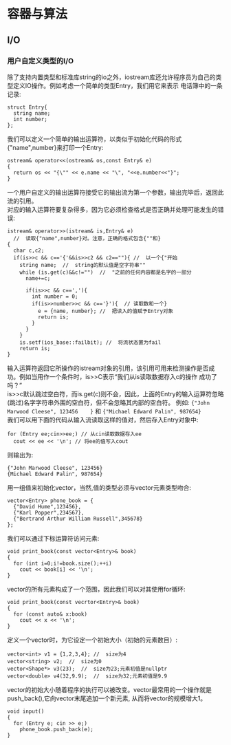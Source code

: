 # 容器与算法
## I/O
### 用户自定义类型的I/O
除了支持内置类型和标准库string的io之外，iostream库还允许程序员为自己的类型定义IO操作。例如考虑一个简单的类型Entry，我们用它来表示
电话簿中的一条记录:
```
struct Entry{
  string name;
  int number;
};
```

我们可以定义一个简单的输出运算符，以类似于初始化代码的形式{"name",number}来打印一个Entry:
```
ostream& operator<<(ostream& os,const Entry& e)
{
  return os << "{\"" << e.name << "\", "<<e.number<<"}";
}
```

一个用户自定义的输出运算符接受它的输出流为第一个参数，输出完毕后，返回此流的引用。  
对应的输入运算符要复杂得多，因为它必须检查格式是否正确并处理可能发生的错误:
```
istream& operator>>(istream& is,Entry& e)
  //  读取{"name",number}对。注意，正确的格式包含{""和}
{
  char c,c2;
  if(is>>c && c=='{'&&is>>c2 && c2==""){ //  以一个{"开始
    string name;  //  string的默认值是空字符串""
    while (is.get(c)&&c!="")  //  "之前的任何内容都是名字的一部分
      name+=c;
      
      if(is>>c && c==','){
        int number = 0;
        if(is>>number>>c && c=='}'){  // 读取数和一个}
          e = {name, number}; //  把读入的值赋予Entry对象
          return is;
        }
      }
    }
    is.setf(ios_base::failbit); //  将流状态置为fail
    return is;
}
```
输入运算符返回它所操作的istream对象的引用，该引用可用来检测操作是否成功。例如当用作一个条件时，is>>C表示“我们从is读取数据存入c的操作
成功了吗？”  
is>>c默认跳过空白符，而is.get(c)则不会，因此，上面的Entry的输入运算符忽略(跳过)名字字符串外围的空白符，但不会忽略其内部的空白符。
例如: `{"John Marwood Cleese", 123456    }` 和 `{"Michael Edward Palin", 987654}`  
我们可以用下面的代码从输入流读取这样的值对，然后存入Entry对象中:
```
for (Entry ee;cin>>ee;) // 从cin读取数据存入ee
  cout << ee << '\n'; // 将ee的值写入cout
```

则输出为:
```
{"John Marwood Cleese", 123456}
{Michael Edward Palin", 987654}
```
用一组值来初始化vector，当然,值的类型必须与vector元素类型吻合:
```
vector<Entry> phone_book = {
  {"David Hume",123456},
  {"Karl Popper",234567},
  {"Bertrand Arthur William Russell",345678}
};
```

我们可以通过下标运算符访问元素:
```
void print_book(const vector<Entry>& book)
{
  for (int i=0;i!=book.size();++i)
    cout << book[i] << '\n';
}
```

vector的所有元素构成了一个范围，因此我们可以对其使用for循环:
```
void print_book(const vecrtor<Entry>& book)
{
  for (const auto& x:book)
    cout << x << '\n';
}
```

定义一个vector时，为它设定一个初始大小（初始的元素数目）:
```
vector<int> v1 = {1,2,3,4}; //  size为4
vector<string> v2;  //  size为0
vector<Shape*> v3(23);  //  size为23;元素初值是nullptr
vector<double> v4(32,9.9);  //  size为32;元素初值是9.9
```

vector的初始大小随着程序的执行可以被改变。vector最常用的一个操作就是push_back(),它向vector末尾追加一个新元素,
从而将vector的规模增大1。
```
void input()
{
  for (Entry e; cin >> e;)
    phone_book.push_back(e);
}
```
